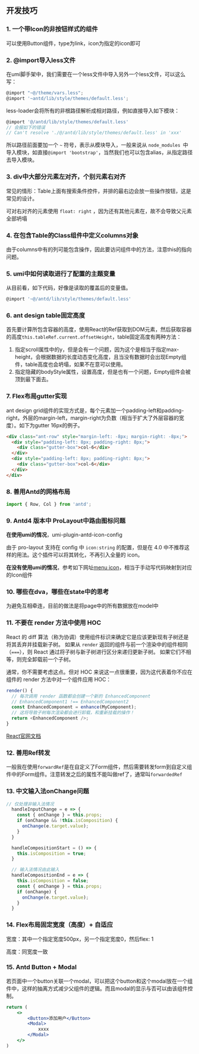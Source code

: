 ##  开发技巧

### 1. 一个带Icon的非按钮样式的组件

可以使用Button组件，type为link，icon为指定的icon即可

### 2. @import导入less文件

在umi脚手架中，我们需要在一个less文件中导入另外一个less文件，可以这么写：

```js
@import "~@/theme/vars.less";
@import '~antd/lib/style/themes/default.less';
```

less-loader会将所有的非根路径解析成相对路径，例如直接导入如下模块：

```js
@import '@/antd/lib/style/themes/default.less'
// 会报如下的错误
// Can't resolve './@/antd/lib/style/themes/default.less' in 'xxx'
```

所以路径前面要加一个 `~` 符号，表示从模块导入，一般来说从 `node_modules `中导入模块，如直接`@import 'bootstrap'`，当然我们也可以包含alias，从指定路径去导入模块。

### 3. div中大部分元素左对齐，个别元素右对齐

常见的情形：Table上面有搜索条件控件，并排的最右边会放一些操作按钮，这是常见的设计。

可对右对齐的元素使用 `float: right` ，因为还有其他元素在，故不会导致父元素全部坍塌

### 4. 在包含Table的Class组件中定义columns对象

由于columns中有的列可能包含操作，因此要访问组件中的方法，注意this的指向问题。

### 5. umi中如何读取进行了配置的主题变量

从目前看，如下代码，好像是读取的覆盖后的变量值。

```js
@import '~@/antd/lib/style/themes/default.less'
```

### 6. ant design table固定高度

首先要计算所包含容器的高度，使用React的Ref获取到DOM元素，然后获取容器的高度`this.tableRef.current.offsetHeight`，table固定高度有两种方法：

1. 指定scroll属性中的y，但是会有一个问题，因为这个是相当于指定max-height，会根据数据的长度动态变化高度，且当没有数据时会出现Empty组件，table高度也会坍塌，如果不在意可以使用。
2. 指定隐藏的bodyStyle属性，设置高度，但是也有一个问题，Empty组件会被顶到最下面去。

### 7. Flex布局gutter实现

ant design grid组件的实现方式是，每个元素加一个padding-left和padding-right，外层的margin-left，margin-right为负数（相当于扩大了外层容器的宽度）。如下为gutter 16px的例子。

```html
<div class="ant-row" style="margin-left: -8px; margin-right: -8px;">
  <div style="padding-left: 8px; padding-right: 8px;">
    <div class="gutter-box">col-6</div>
  </div>
  <div style="padding-left: 8px; padding-right: 8px;">
    <div class="gutter-box">col-6</div>
  </div>
</div>
```

### 8. 善用Antd的网格布局

```js
import { Row, Col } from 'antd';
```

### 9. Antd4 版本中 ProLayout中路由图标问题

**在使用umi的情况**，umi-plugin-antd-icon-config

由于 pro-layout 支持在 config 中 `icon:string` 的配置，但是在 4.0 中不推荐这样的用法。这个插件可以将其转化，不再引入全量的 icon。 

**在没有使用umi的情况**，参考如下网址[menu icon](https://prolayout.ant.design/menu#%E4%BB%8E%E6%9C%8D%E5%8A%A1%E5%99%A8%E5%8A%A0%E8%BD%BD-menu-%E5%B9%B6%E4%B8%94%E4%BD%BF%E7%94%A8-icon)，相当于手动写代码映射到对应的Icon组件

### 10. 哪些在dva，哪些在state中的思考

为避免互相牵连，目前的做法是将page中的所有数据放在model中

### 11. 不要在 render 方法中使用 HOC

React 的 diff 算法（称为协调）使用组件标识来确定它是应该更新现有子树还是将其丢弃并挂载新子树。 如果从 `render` 返回的组件与前一个渲染中的组件相同（`===`），则 React 通过将子树与新子树进行区分来递归更新子树。 如果它们不相等，则完全卸载前一个子树。

通常，你不需要考虑这点。但对 HOC 来说这一点很重要，因为这代表着你不应在组件的 render 方法中对一个组件应用 HOC：

```js
render() {
  // 每次调用 render 函数都会创建一个新的 EnhancedComponent
  // EnhancedComponent1 !== EnhancedComponent2
  const EnhancedComponent = enhance(MyComponent);
  // 这将导致子树每次渲染都会进行卸载，和重新挂载的操作！
  return <EnhancedComponent />;
}
```

[React官网文档](https://zh-hans.reactjs.org/docs/higher-order-components.html)

### 12. 善用Ref转发

一般我在使用`forwardRef`是在自定义了Form组件，然后需要转发form到自定义组件中的Form组件。注意转发之后的属性不能叫做ref了，通常叫`forwardedRef`

### 13. 中文输入法onChange问题

```js
// 仅处理非输入法情况
  handleInputChange = e => {
    const { onChange } = this.props;
    if (onChange && !this.isComposition) {
      onChange(e.target.value);
    }
  }

  handleCompositionStart = () => {
    this.isComposition = true;
  }

  // 输入法情况由此输入
  handleCompositionEnd = e => {
    this.isComposition = false;
    const { onChange } = this.props;
    if (onChange) {
      onChange(e.target.value);
    }
  }
```

### 14. Flex布局固定宽度（高度）+ 自适应

宽度：其中一个指定宽度500px，另一个指定宽度0，然后flex: 1

高度：同宽度一致

### 15. Antd Button + Modal

若页面中一个button关联一个modal，可以把这个button和这个modal放在一个组件中，这样的抽离方式减少父组件的逻辑。而且modal的显示与否可以由该组件控制。

```jsx
return (
	<>
		<Button>添加用户</Button>
		<Modal>
			xxxx
		</Modal>
	</>
)
```




